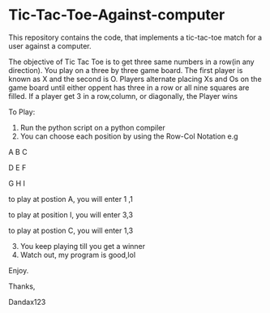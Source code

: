 # Tic-Tac-Toe-Against-computer
This repository contains the code, that implements a tic-tac-toe match for a user against a computer.

The objective of Tic Tac Toe is to get three same numbers in a row(in any direction).
You play on a three by three game board. 
The first player is known as X and the second is O. 
Players alternate placing Xs and Os on the game board until either oppent has three in a row or all nine squares are filled. 
If a player get 3 in a row,column, or diagonally, the Player wins

To Play:
1. Run the python script on a python compiler
2. You can choose each position by using the Row-Col Notation e.g 

A B C

D E F

G H I

to play at postion A, you  will enter 1 ,1

to play at position I, you will enter 3,3

to play at postion C, you will enter 1,3

3. You keep playing till you get a winner
4. Watch out, my program is good,lol

Enjoy.

Thanks,

Dandax123
